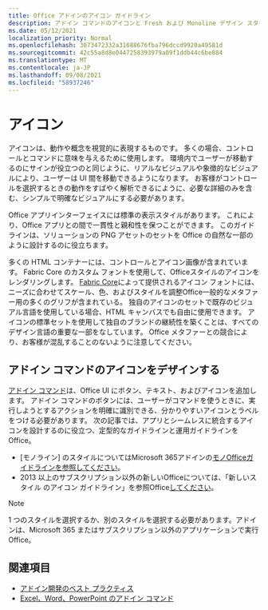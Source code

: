 ```yaml
---
title: Office アドインのアイコン ガイドライン
description: アドイン コマンドのアイコンと Fresh および Monoline デザイン スタイルを設計する方法の概要を説明します。
ms.date: 05/12/2021
localization_priority: Normal
ms.openlocfilehash: 3073472332a31688676fba796dccd9920a49581d
ms.sourcegitcommit: 42c55a8d8e0447258393979a09f1ddb44c6be884
ms.translationtype: MT
ms.contentlocale: ja-JP
ms.lasthandoff: 09/08/2021
ms.locfileid: "58937246"
---
```

# <a name="icons"></a>アイコン

アイコンは、動作や概念を視覚的に表現するものです。 多くの場合、コントロールとコマンドに意味を与えるために使用します。 環境内でユーザーが移動するのにサインが役立つのと同じように、リアルなビジュアルや象徴的なビジュアルにより、ユーザーは UI 間を移動できるようになります。 お客様がコントロールを選択するときの動作をすばやく解析できるにように、必要な詳細のみを含む、シンプルで明確なビジュアルにする必要があります。

Office アプリインターフェイスには標準の表示スタイルがあります。 これにより、Office アプリとの間で一貫性と親和性を保つことができます。 このガイドラインは、ソリューションの PNG アセットのセットを Office の自然な一部のように設計するのに役立ちます。

多くの HTML コンテナーには、コントロールとアイコン画像が含まれています。 Fabric Core のカスタム フォントを使用して、Officeスタイルのアイコンをレンダリングします。 [Fabric Core](fabric-core.md)によって提供されるアイコン フォントには、ニーズに合わせてスケール、色、およびスタイルを調整Office一般的なメタファー用の多くのグリフが含まれている。 独自のアイコンのセットで既存のビジュアル言語を使用している場合、HTML キャンバスでも自由に使用できます。 アイコンの標準セットを使用して独自のブランドの継続性を築くことは、すべてのデザイン言語の重要な一部をなしています。 Office メタファーとの競合により、お客様が混乱することのないように注意してください。

## <a name="design-icons-for-add-in-commands"></a>アドイン コマンドのアイコンをデザインする

[アドイン コマンド](add-in-commands.md)は、Office UI にボタン、テキスト、およびアイコンを追加します。 アドイン コマンドのボタンには、ユーザーがコマンドを使うときに、実行しようとするアクションを明確に識別できる、分かりやすいアイコンとラベルをつける必要があります。 次の記事では、アプリとシームレスに統合するアイコンを設計するのに役立つ、定型的なガイドラインと運用ガイドラインをOffice。

- [モノライン] のスタイルについてはMicrosoft 365アドインの[モノOfficeガイドラインを参照してください](add-in-icons-monoline.md)。
- 2013 以上のサブスクリプション以外の新しいOfficeについては、「新しいスタイル のアイコン ガイドライン」を参照Office[してください](add-in-icons-fresh.md)。

> [!NOTE]
> 1 つのスタイルを選択するか、別のスタイルを選択する必要があります。アドインは、Microsoft 365 またはサブスクリプション以外のアプリケーションで実行Office。

## <a name="see-also"></a>関連項目

- [アドイン開発のベスト プラクティス](../concepts/add-in-development-best-practices.md)
- [Excel、Word、PowerPoint のアドイン コマンド](../design/add-in-commands.md)
